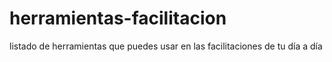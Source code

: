 # herramientas-facilitacion
listado de herramientas que puedes usar en las facilitaciones de tu día a día
